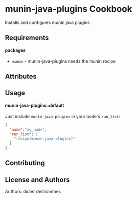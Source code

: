 munin-java-plugins Cookbook
===========================
Installs and configures munin java plugins

Requirements
------------

#### packages
- `munin` - munin-java-plugins needs the munin recipe

Attributes
----------

Usage
-----
#### munin-java-plugins::default

Just include `munin-java-plugins` in your node's `run_list`:

```json
{
  "name":"my_node",
  "run_list": [
    "recipe[munin-java-plugins]"
  ]
}
```

Contributing
------------

License and Authors
-------------------
Authors: didier deshommes
